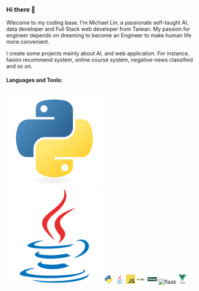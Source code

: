 ### Hi there 👋



Wlecome to my coding base. I'm Michael Lin, a passionate self-taught AI, data developer and Full Stack web developer from Taiwan. My passion for engineer depends on dreaming to become an Engineer to make human life more convenient.

I create some projects mainly about AI, and web application. For instance, fasion recommend system, online course system, negative-news classified and so on.

#### Languages and Tools:
![alt text](https://raw.githubusercontent.com/devicons/devicon/master/icons/python/python-original.svg)
![alt text](https://raw.githubusercontent.com/devicons/devicon/master/icons/java/java-original.svg)
 <img src="https://raw.githubusercontent.com/devicons/devicon/master/icons/python/python-original.svg" alt="python" width="25" height="25"/> 
 <img src="https://raw.githubusercontent.com/devicons/devicon/master/icons/java/java-original.svg" alt="java" width="25" height="25"/> 
 <img src="https://raw.githubusercontent.com/devicons/devicon/master/icons/javascript/javascript-original.svg" alt="javascript" width="25" height="25"/> 
 <img src="https://raw.githubusercontent.com/devicons/devicon/master/icons/nodejs/nodejs-original-wordmark.svg" alt="nodejs" width="25" height="25"/>
 <img src="https://raw.githubusercontent.com/devicons/devicon/master/icons/django/django-original.svg" alt="django" width="25" height="25"/> 
 <img src="https://www.vectorlogo.zone/logos/pocoo_flask/pocoo_flask-icon.svg" alt="flask" width="25" height="25"/>
 <img src="https://raw.githubusercontent.com/devicons/devicon/master/icons/vuejs/vuejs-original-wordmark.svg" alt="vuejs" width="25" height="25"/> 
 
